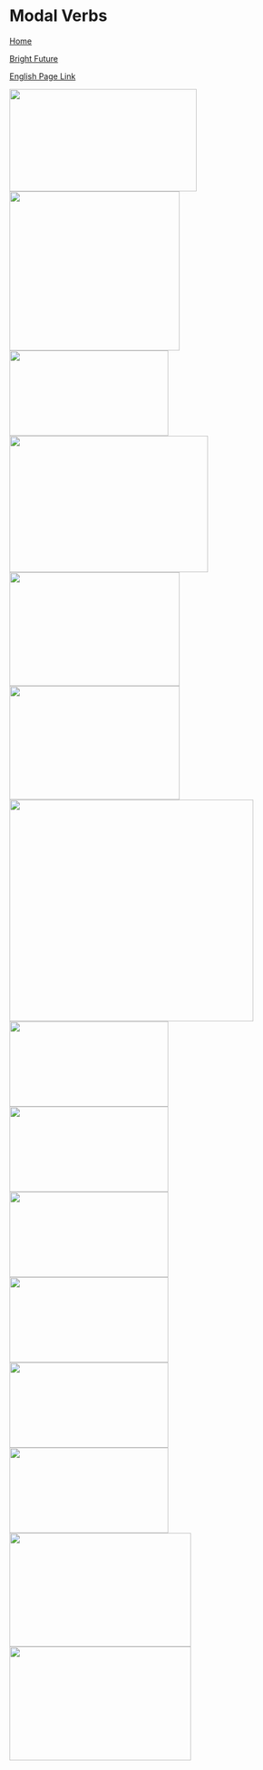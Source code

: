 # Modal Verbs


[Home](all-files-links.md)

[Bright Future](bright-future.md)

[English Page Link](all-english-links.md)


<img src="https://i.ytimg.com/vi/mBfP5UqB8BA/maxresdefault.jpg" width="330" height="180">
<img src="https://i.pinimg.com/originals/a5/5c/8b/a55c8b4482fbcbeced3e20f48ad4ccd6.jpg" width="300" height="280">
<img src="https://i.ytimg.com/vi/rrsshJXlwd0/maxresdefault.jpg" width="280" height="150">
<img src="https://i.ytimg.com/vi/jd5rpsokP-c/maxresdefault.jpg" width="350" height="240">
<img src="https://i.ytimg.com/vi/9sf4UeCq1p0/maxresdefault.jpg" width="300" height="200">

<img src="https://i.ytimg.com/vi/ihUGjJD8dPo/maxresdefault.jpg" width="300" height="200">
<img src="https://www.grammarinhindi.in/wp-content/uploads/2022/12/modal-auxiliary-verbs-in-hindi-definition-rules-and-examples-1024x1024.jpg" width="430" height="390">
<img src="https://image.slidesharecdn.com/modals-201229071942/85/Modals-12-320.jpg" width="280" height="150">
<img src="https://image.slidesharecdn.com/modals-201229071942/85/Modals-10-320.jpg" width="280" height="150">
<img src="https://i.ytimg.com/vi/kCKhoybj54g/mqdefault.jpg" width="280" height="150">
<img src="https://i.ytimg.com/vi/kCKhoybj54g/mqdefault.jpg" width="280" height="150">
<img src="https://image.slidesharecdn.com/modals-201229071942/85/Modals-19-320.jpg" width="280" height="150">
<img src="https://image.slidesharecdn.com/modals-201229071942/85/Modals-20-320.jpg" width="280" height="150">

<img src="https://i.pinimg.com/originals/b7/a9/42/b7a942edfafa7c6a3ffe005b5f8f8d0a.jpg" width="320" height="200">
<img src="https://i.ytimg.com/vi/UZibOK2aigU/hq720.jpg?sqp=-oaymwEhCK4FEIIDSFryq4qpAxMIARUAAAAAGAElAADIQj0AgKJD&rs=AOn4CLDukfmUYn8J6Y4XOcuRQ7APhoANDA" width="320" height="200">